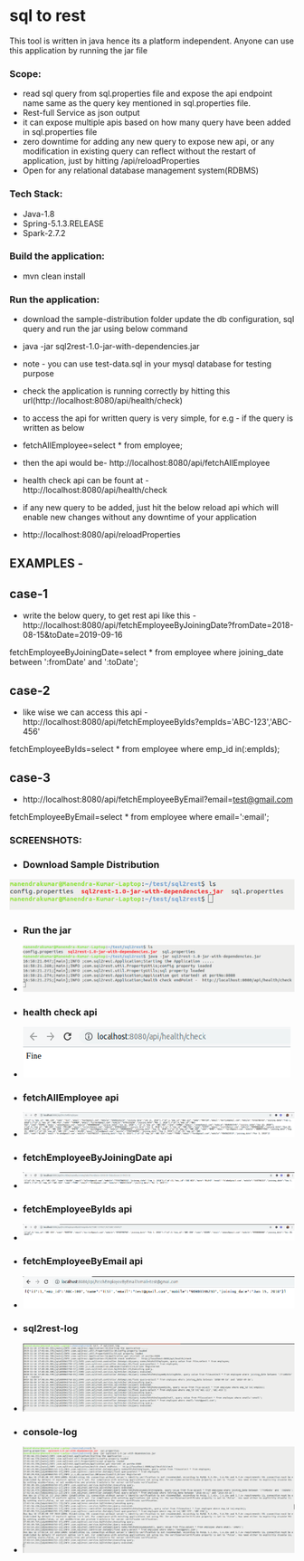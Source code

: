 # sql to rest
This tool is written in java hence its a platform independent. Anyone can use this application by running the jar file


### Scope:
 - read sql query from sql.properties file and expose the api endpoint name same as the query key mentioned in sql.properties file.
 - Rest-full Service as json output
 - it can expose multiple apis based on how many query have been added in sql.properties file
 - zero downtime for adding any new query to expose new api, or any modification in existing query can reflect without the restart of application, just by hitting /api/reloadProperties
 - Open for any relational database management system(RDBMS)
 
### Tech Stack:
- Java-1.8
- Spring-5.1.3.RELEASE
- Spark-2.7.2

### Build the application:
- mvn clean install
 
### Run the application:
- download the sample-distribution folder update the db configuration, sql query and run the jar using below command
- java -jar sql2rest-1.0-jar-with-dependencies.jar
- note - you can use test-data.sql in your mysql database for testing purpose
- check the application is running correctly by hitting this url(http://localhost:8080/api/health/check)
- to access the api for written query is very simple, for e.g - if the query is written as below
- fetchAllEmployee=select * from employee;
- then the api would be- http://localhost:8080/api/fetchAllEmployee

- health check api can be fount at - http://localhost:8080/api/health/check

- if any new query to be added, just hit the below reload api which will enable new changes without any downtime of your application
- http://localhost:8080/api/reloadProperties

## EXAMPLES - 
## case-1
- write the below query, to get rest api like this - http://localhost:8080/api/fetchEmployeeByJoiningDate?fromDate=2018-08-15&toDate=2019-09-16

fetchEmployeeByJoiningDate=select * from employee where joining_date between ':fromDate' and ':toDate';

## case-2

- like wise we can access this api - http://localhost:8080/api/fetchEmployeeByIds?empIds='ABC-123','ABC-456'

fetchEmployeeByIds=select * from employee where emp_id in(:empIds);

## case-3

- http://localhost:8080/api/fetchEmployeeByEmail?email=test@gmail.com

fetchEmployeeByEmail=select * from employee where email=':email';

### SCREENSHOTS:
 - ### Download Sample Distribution 
  ![Alt text](./docs/images/screenshot/download-sample-distribution.png?raw=true "Download Sample Distribution")
 - ### Run the jar 
 - ![Alt text](./docs/images/screenshot/run_the_jar.png?raw=true "Run the jar")
 - ### health check api 
 - ![Alt text](./docs/images/screenshot/health-check-api.png?raw=true "health check api")
 - ### fetchAllEmployee api 
 - ![Alt text](./docs/images/screenshot/fetchAllEmployeeApi.png?raw=true "fetchAllEmployee api")
 - ### fetchEmployeeByJoiningDate api 
 - ![Alt text](./docs/images/screenshot/fetchEmployeeByJoiningDateApi.png?raw=true "fetchEmployeeByJoiningDate api")
 - ### fetchEmployeeByIds api 
 - ![Alt text](./docs/images/screenshot/fetchEmployeeByIdsApi.png?raw=true "fetchEmployeeByIds api")
 - ### fetchEmployeeByEmail api 
 - ![Alt text](./docs/images/screenshot/fetchEmployeeByEmailApi.png?raw=true "fetchEmployeeByEmail api")
 - ### sql2rest-log 
 - ![Alt text](./docs/images/screenshot/sql2rest-log.png?raw=true "sql2rest-log")
 - ### console-log 
 - ![Alt text](./docs/images/screenshot/console-log.png?raw=true "console-log")
 
